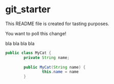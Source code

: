 # git_starter
This README file is created for tasting purposes. 

You want to poll this change!

bla bla bla bla

```java
public class MyCat {
		private String name;
		
		public MyCat(String name) {
				this.name = name
		}
```
